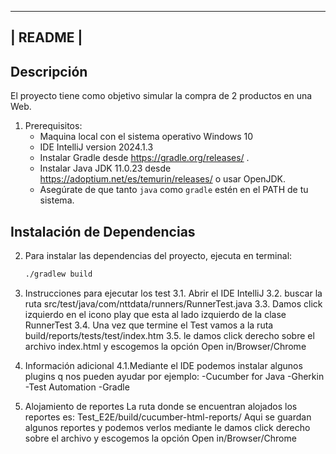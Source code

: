 ---------
| README |
---------
## Descripción
El proyecto tiene como objetivo simular la compra de 2 productos en una Web.

1. Prerequisitos:
	- Maquina local con el sistema operativo Windows 10
	- IDE IntelliJ version 2024.1.3
	- Instalar Gradle desde https://gradle.org/releases/ .
	- Instalar Java JDK 11.0.23 desde https://adoptium.net/es/temurin/releases/ o usar OpenJDK.
	- Asegúrate de que tanto `java` como `gradle` estén en el PATH de tu sistema.

## Instalación de Dependencias

2. Para instalar las dependencias del proyecto, ejecuta en terminal:
	```bash
	./gradlew build

3. Instrucciones para ejecutar los test
	3.1. Abrir el IDE IntelliJ
	3.2. buscar la ruta src/test/java/com/nttdata/runners/RunnerTest.java
	3.3. Damos click izquierdo en el icono play que esta al lado izquierdo de la clase RunnerTest
	3.4. Una vez que termine el Test vamos a la ruta build/reports/tests/test/index.htm
	3.5. le damos click derecho sobre el archivo index.html y escogemos la opción Open in/Browser/Chrome

4. Información adicional
	4.1.Mediante el IDE podemos instalar algunos plugins q nos pueden ayudar por ejemplo:
	-Cucumber for Java
	-Gherkin
	-Test Automation
	-Gradle
5. Alojamiento de reportes
   La ruta donde se encuentran alojados los reportes es:
   Test_E2E/build/cucumber-html-reports/
Aqui se guardan algunos reportes y podemos verlos mediante
 le damos click derecho sobre el archivo y escogemos la opción Open in/Browser/Chrome
